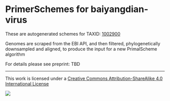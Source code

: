 # PrimerSchemes for baiyangdian-virus

These are autogenerated schemes for TAXID: [1002900](https://www.ncbi.nlm.nih.gov/Taxonomy/Browser/wwwtax.cgi?mode=Info&id=1002900&lvl=3&lin=f&keep=1&srchmode=1&unlock)

Genomes are scraped from the EBI API, and then filtered, phylogenetically downsampled and aligned, to produce the input for a new PrimalScheme algorithm

For details please see preprint: TBD

------------------------------------------------------------------------

This work is licensed under a [Creative Commons Attribution-ShareAlike 4.0 International License](http://creativecommons.org/licenses/by-sa/4.0/) 

![](https://i.creativecommons.org/l/by-sa/4.0/88x31.png)